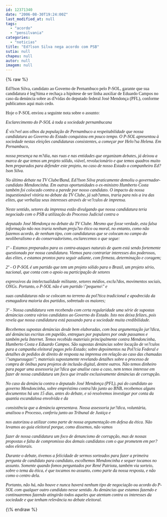 ```yaml
---
id: 12371340
date: "2006-08-30T19:24:00Z"
last_modified_at: null
tags:
  - "acordo"
  - "pensilvania"
categories:
  - "noticias"
title: "Ed?lson Silva nega acordo com PSB"
sutia: null
chapeu: null
autor: null
imagem: null
---
```

{\% raw %}
<p><P><FONT face=Verdana>Ed?lson Silva, candidato ao Governo de Pernambuco pelo P-SOL, garante que sua candidatura é leg?tima e rechaça a hipótese de ser linha auxiliar de Eduardo Campos no caso da denúncia sobre as d?vidas do deputado federal José Mendonça (PFL), conforme publicamos aqui mais cedo.</FONT></P></p>
<p><P><FONT face=Verdana>Hoje o P-SOL enviou a seguinte nota sobre o assunto:</FONT></P></p>
<p><P><I><FONT face=Verdana>Esclarecimento do P-SOL à toda a sociedade pernambucana</FONT></P></p>
<p><P><FONT face=Verdana>É vis?vel aos olhos da população de Pernambuco a respeitabilidade que nossa candidatura ao Governo do Estado conquistou em pouco tempo. O P-SOL apresentou à sociedade nestas eleições candidaturas consistentes, a começar por Helo?sa Helena. Em Pernambuco,</p>
<p> nossa presença na m?dia, nas ruas e nas entidades que organizam debates, já deixou a marca de que temos um projeto sólido, viável, revolucionário e que temos quadros muito bem preparados para defender este projeto, no caso de nosso Estado o companheiro Ed?lson Silva.</FONT></P></p>
<p><P><FONT face=Verdana>No último debate na TV Clube/Band, Ed?lson Silva praticamente demoliu o governador-candidato Mendoncinha. Em outras oportunidades o ex-ministro Humberto Costa também foi colocado contra a parede por nosso candidato. O impacto da nossa inquestionável vitória no debate da TV Clube, já sab?amos, traria para nós a ira das elites, que verbaliza seus interesses através de ve?culos de imprensa.</FONT></P></p>
<p><P><FONT face=Verdana>Neste sentido, setores da imprensa estão divulgando que nossa candidatura teria negociado com o PSB a utilização do Processo Judicial contra o</FONT></P></p>
<p><P><FONT face=Verdana>deputado José Mendonça no debate da TV Clube. Mesmo que fosse verdade, esta falsa informação não nos traria nenhum preju?zo ético ou moral, no entanto, como não fazemos acordo, de nenhum tipo, com candidaturas que se colocam no campo do neoliberalismo e do conservadorismo, esclarecemos o que segue:</FONT></P></p>
<p><P><FONT face=Verdana>1º - Estamos preparados para os contra-ataques naturais de quem está sendo fortemente questionado por nossa candidatura. Viemos para contrariar interesses dos poderosos, das elites, e estamos prontos para seguir adiante, com firmeza, determinação e coragem;</FONT></P></p>
<p><P><FONT face=Verdana>2º - O P-SOL é um partido que tem um projeto sólido para o Brasil, um projeto sério, nacional, que conta com o apoio ou participação de setores</FONT></P></p>
<p><P><FONT face=Verdana>expressivos da intelectualidade militante, setores médios, exclu?dos, movimentos sociais, ONGs. Portanto, o P-SOL não é um partido \"pequeno\" e</FONT></P></p>
<p><P><FONT face=Verdana>suas candidaturas não se colocam no terreno da pol?tica tradicional e apodrecida da esmagadora maioria dos partidos, sobretudo os maiores;</FONT></P></p>
<p><P><FONT face=Verdana>3º - Nossa candidatura vem recebendo com certa regularidade uma série de supostas denúncias contra vários candidatos ao Governo do Estado. Isto nos deixa felizes, pois revela que nossa candidatura está passando para a sociedade muita credibilidade.</FONT></P></p>
<p><P><FONT face=Verdana>Recebemos supostas denúncias desde bem elaboradas, com boa argumentação jur?dica, até denúncias escritas em papelão, entregues por populares por onde passamos e também pela Internet. Temos recebido materiais principalmente contra Mendoncinha, Humberto Costa e Eduardo Campos. São supostas denúncias sobre locação de ve?culos para a campanha eleitoral pagos pelo Estado; sobre depoimentos na Pol?cia Federal e detalhes de pedidos de direito de resposta na imprensa em relação ao caso das chamadas \"sanguessugas\"; materiais supostamente revelando detalhes sobre o processo de compra de ônibus para projetos de inclusão digital, dentre outros. Não temos dinheiro para pagar uma assessoria jur?dica que analise caso a caso, nem temos interesse em fazer de nossa candidatura um foco que irradie exclusivamente denúncias de corrupção.</FONT></P></p>
<p><P><FONT face=Verdana>No caso da denúncia contra o deputado José Mendonça (PFL), pai do candidato ao governo Mendoncinha, sobre empréstimo contra?do junto ao BNB, recebemos alguns documentos há uns 15 dias, antes do debate, e só resolvemos investigar por conta da quantia escandalosa envolvida e da</FONT></P></p>
<p><P><FONT face=Verdana>consistência que a denúncia apresentava. Nossa assessoria jur?dica, voluntária, analisou o Processo, conferiu junto ao Tribunal de Justiça e</FONT></P></p>
<p><P><FONT face=Verdana>nos autorizou a utilizar como parte de nossa argumentação em defesa da ética. Não levamos ao guia eleitoral porque, como dissemos, não vamos</FONT></P></p>
<p><P><FONT face=Verdana>fazer de nossa candidatura um foco de denuncismo de corrupção, mas de nossas propostas e falta de compromisso dos demais candidatos com o que prometem em per?odos eleitorais.</FONT></P></p>
<p><P><FONT face=Verdana>Durante o debate, tivemos a felicidade de sermos sorteados para fazer a primeira pergunta de candidato para candidato, escolhemos Mendoncinha e sequer tocamos no assunto. Somente quando fomos perguntados por René Patriota, também via sorteio, sobre o tema da ética, é que tocamos no assunto, como parte da nossa resposta, e não como o centro dela.</FONT></P></p>
<p><P><FONT face=Verdana>Portanto, não há, não houve e nunca haverá nenhum tipo de negociação ou acordo do P-SOL com qualquer outro candidato nesse sentido. As denúncias que estamos fazendo e continuaremos fazendo atingirão todos aqueles que atentam contra os interesses da sociedade e que tenham relevância no debate eleitoral.</FONT></P></I> </p>
{\% endraw %}